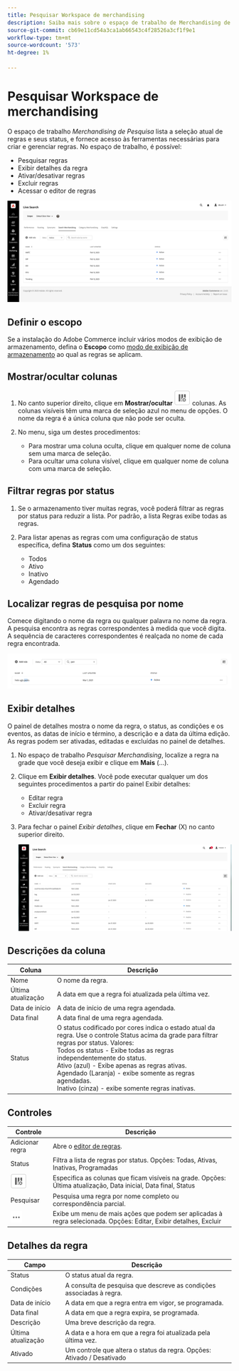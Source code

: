 ```yaml
---
title: Pesquisar Workspace de merchandising
description: Saiba mais sobre o espaço de trabalho de Merchandising de pesquisa.
source-git-commit: cb69e11cd54a3ca1ab66543c4f28526a3cf1f9e1
workflow-type: tm+mt
source-wordcount: '573'
ht-degree: 1%

---
```


# Pesquisar Workspace de merchandising

O espaço de trabalho *Merchandising de Pesquisa* lista a seleção atual de regras e seus status, e fornece acesso às ferramentas necessárias para criar e gerenciar regras. No espaço de trabalho, é possível:

* Pesquisar regras
* Exibir detalhes da regra
* Ativar/desativar regras
* Excluir regras
* Acessar o editor de regras

![Pesquisar Workspace de merchandising](assets/rules-workspace.png)

## Definir o escopo

Se a instalação do Adobe Commerce incluir vários modos de exibição de armazenamento, defina o **Escopo** como [modo de exibição de armazenamento](https://experienceleague.adobe.com/docs/commerce-admin/start/setup/websites-stores-views.html?lang=pt-BR#scope-settings) ao qual as regras se aplicam.

## Mostrar/ocultar colunas

1. No canto superior direito, clique em **Mostrar/ocultar** ![Seletor de coluna](assets/btn-show-hide-columns.png) colunas.
As colunas visíveis têm uma marca de seleção azul no menu de opções. O nome da regra é a única coluna que não pode ser oculta.

1. No menu, siga um destes procedimentos:

   * Para mostrar uma coluna oculta, clique em qualquer nome de coluna sem uma marca de seleção.
   * Para ocultar uma coluna visível, clique em qualquer nome de coluna com uma marca de seleção.

## Filtrar regras por status

1. Se o armazenamento tiver muitas regras, você poderá filtrar as regras por status para reduzir a lista. Por padrão, a lista Regras exibe todas as regras.

1. Para listar apenas as regras com uma configuração de status específica, defina **Status** como um dos seguintes:

   * Todos
   * Ativo
   * Inativo
   * Agendado

## Localizar regras de pesquisa por nome

Comece digitando o nome da regra ou qualquer palavra no nome da regra.
A pesquisa encontra as regras correspondentes à medida que você digita. A sequência de caracteres correspondentes é realçada no nome de cada regra encontrada.

![Regras - localizar pelo nome](assets/rules-workspace-search-name.png)

## Exibir detalhes

O painel de detalhes mostra o nome da regra, o status, as condições e os eventos, as datas de início e término, a descrição e a data da última edição. As regras podem ser ativadas, editadas e excluídas no painel de detalhes.

1. No espaço de trabalho *Pesquisar Merchandising*, localize a regra na grade que você deseja exibir e clique em **Mais** (...).
1. Clique em **Exibir detalhes**.
Você pode executar qualquer um dos seguintes procedimentos a partir do painel Exibir detalhes:

   * Editar regra
   * Excluir regra
   * Ativar/desativar regra

1. Para fechar o painel *Exibir detalhes*, clique em **Fechar** (X) no canto superior direito.

   ![Regra - detalhes](assets/rules-workspace-details.png)

## Descrições da coluna

| Coluna | Descrição |
|--- |--- |
| Nome | O nome da regra. |
| Última atualização | A data em que a regra foi atualizada pela última vez. |
| Data de início | A data de início de uma regra agendada. |
| Data final | A data final de uma regra agendada. |
| Status | O status codificado por cores indica o estado atual da regra. Use o controle Status acima da grade para filtrar regras por status. Valores:<br />Todos os status - Exibe todas as regras independentemente do status.<br />Ativo (azul) - Exibe apenas as regras ativas.<br />Agendado (Laranja) - exibe somente as regras agendadas.<br />Inativo (cinza) - exibe somente regras inativas. |

## Controles

| Controle | Descrição |
|--- |--- |
| Adicionar regra | Abre o [editor de regras](rules-add.md). |
| Status | Filtra a lista de regras por status. Opções: Todas, Ativas, Inativas, Programadas |
| ![Seletor de coluna](assets/btn-show-hide-columns.png) | Especifica as colunas que ficam visíveis na grade. Opções: Última atualização, Data inicial, Data final, Status |
| Pesquisar | Pesquisa uma regra por nome completo ou correspondência parcial. |
| ![Mais seletor](assets/btn-more.png) | Exibe um menu de mais ações que podem ser aplicadas à regra selecionada. Opções: Editar, Exibir detalhes, Excluir |

## Detalhes da regra

| Campo | Descrição |
|--- |--- |
| Status | O status atual da regra. |
| Condições | A consulta de pesquisa que descreve as condições associadas à regra. |
| Data de início | A data em que a regra entra em vigor, se programada. |
| Data final | A data em que a regra expira, se programada. |
| Descrição | Uma breve descrição da regra. |
| Última atualização | A data e a hora em que a regra foi atualizada pela última vez. |
| Ativado | Um controle que altera o status da regra. Opções: Ativado / Desativado |
